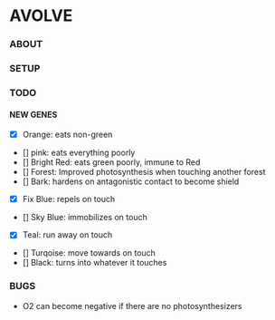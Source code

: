 # AVOLVE

### ABOUT

### SETUP

### TODO
#### NEW GENES
- [x] Orange: eats non-green
- [] pink: eats everything poorly
- [] Bright Red: eats green poorly, immune to Red
- [] Forest: Improved photosynthesis when touching another forest
- [] Bark: hardens on antagonistic contact to become shield
- [x] Fix Blue: repels on touch
- [] Sky Blue: immobilizes on touch
- [x] Teal: run away on touch
- [] Turqoise: move towards on touch
- [] Black: turns into whatever it touches

### BUGS
- O2 can become negative if there are no photosynthesizers



